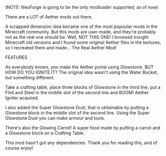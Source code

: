(NOTE: NeoForge is going to be the only modloader supported, as of now)

There are a LOT of Aether mods out there.

A scrapped dimension idea became one of the most popoular mods in the Minecraft community. But this mods are user-made, and they're probably not as the real one should be. Well, NOT THIS ONE! I browsed trought Minecraft old versions and I found some original Aether files in the textures, so I recreated them and made... The Real Aether Mod!

FEATURES

As everybody knows, you make the Aether portal using Glowstone. BUT HOW DO YOU IGNITE IT? The original idea wasn't using the Water Bucket, but something different.

Take a crafting table, place three blocks of Glowstone in the third line, put a Flint and Steel in the middle slot of the second line and BOOM! Aether Igniter acquired.

I also added the Super Glowstone Dust, that is obtainable by putting a Glowstone block in the middle slot of the second line. Using the Super Glowstone Dust you can make armour and tools.

There's also the Glowing Carrot! A super food made by putting a carrot and a Glowstone block on a Crafting Table.

This mod hasn't got any dependencies. Thank you for reading this, and of course enjoy!
